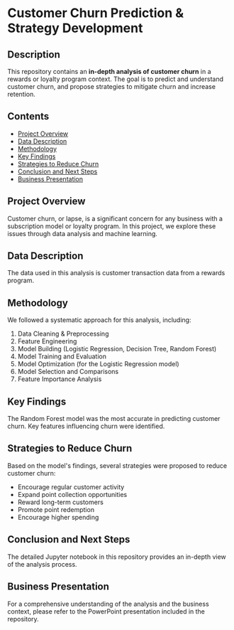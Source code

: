 # Customer Churn Prediction & Strategy Development

## Description
This repository contains an **in-depth analysis of customer churn** in a rewards or loyalty program context. The goal is to predict and understand customer churn, and propose strategies to mitigate churn and increase retention.

## Contents
- [Project Overview](#project-overview)
- [Data Description](#data-description)
- [Methodology](#methodology)
- [Key Findings](#key-findings)
- [Strategies to Reduce Churn](#strategies-to-reduce-churn)
- [Conclusion and Next Steps](#conclusion-and-next-steps)
- [Business Presentation](#business-presentation)

## Project Overview
Customer churn, or lapse, is a significant concern for any business with a subscription model or loyalty program. In this project, we explore these issues through data analysis and machine learning.

## Data Description
The data used in this analysis is customer transaction data from a rewards program.

## Methodology
We followed a systematic approach for this analysis, including:
1. Data Cleaning & Preprocessing
2. Feature Engineering
3. Model Building (Logistic Regression, Decision Tree, Random Forest)
4. Model Training and Evaluation
5. Model Optimization (for the Logistic Regression model)
6. Model Selection and Comparisons
7. Feature Importance Analysis

## Key Findings
The Random Forest model was the most accurate in predicting customer churn. Key features influencing churn were identified.

## Strategies to Reduce Churn
Based on the model's findings, several strategies were proposed to reduce customer churn:
- Encourage regular customer activity
- Expand point collection opportunities
- Reward long-term customers
- Promote point redemption
- Encourage higher spending

## Conclusion and Next Steps
The detailed Jupyter notebook in this repository provides an in-depth view of the analysis process.

## Business Presentation
For a comprehensive understanding of the analysis and the business context, please refer to the PowerPoint presentation included in the repository.
